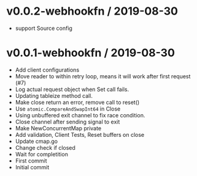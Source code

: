 
v0.0.2-webhookfn / 2019-08-30
=============================

  * support Source config

v0.0.1-webhookfn / 2019-08-30
=============================

  * Add client configurations
  * Move reader to within retry loop, means it will work after first request (#7)
  * Log actual request object when Set call fails.
  * Updating tableize method call.
  * Make close return an error, remove call to reset()
  * Use `atomic.CompareAndSwapInt64` in Close
  * Using unbuffered exit channel to fix race condition.
  * Close channel after sending signal to exit
  * Make NewConcurrentMap private
  * Add validation, Client Tests, Reset buffers on close
  * Update cmap.go
  * Change check if closed
  * Wait for completition
  * First commit
  * Initial commit
